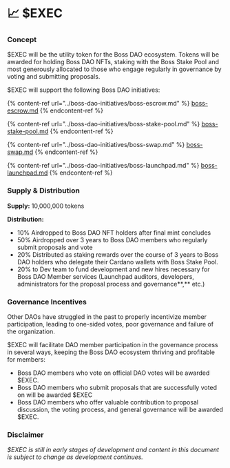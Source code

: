# 📈 $EXEC

### Concept

$EXEC will be the utility token for the Boss DAO ecosystem. Tokens will be awarded for holding Boss DAO NFTs, staking with the Boss Stake Pool and most generously allocated to those who engage regularly in governance by voting and submitting proposals.

$EXEC will support the following Boss DAO initiatives:

{% content-ref url="../boss-dao-initiatives/boss-escrow.md" %}
[boss-escrow.md](../boss-dao-initiatives/boss-escrow.md)
{% endcontent-ref %}

{% content-ref url="../boss-dao-initiatives/boss-stake-pool.md" %}
[boss-stake-pool.md](../boss-dao-initiatives/boss-stake-pool.md)
{% endcontent-ref %}

{% content-ref url="../boss-dao-initiatives/boss-swap.md" %}
[boss-swap.md](../boss-dao-initiatives/boss-swap.md)
{% endcontent-ref %}

{% content-ref url="../boss-dao-initiatives/boss-launchpad.md" %}
[boss-launchpad.md](../boss-dao-initiatives/boss-launchpad.md)
{% endcontent-ref %}

### Supply & Distribution

**Supply:** 10,000,000 tokens

**Distribution:**

* 10% Airdropped to Boss DAO NFT holders after final mint concludes
* 50% Airdropped over 3 years to Boss DAO members who regularly submit proposals and vote
* 20% Distributed as staking rewards over the course of 3 years to Boss DAO holders who delegate their Cardano wallets with Boss Stake Pool.
* 20% to Dev team to fund development and new hires necessary for Boss DAO Member services (Launchpad auditors, developers, administrators for the proposal process and governance**,** etc.)

### Governance Incentives

Other DAOs have struggled in the past to properly incentivize member participation, leading to one-sided votes, poor governance and failure of the organization.

$EXEC will facilitate DAO member participation in the governance process in several ways, keeping the Boss DAO ecosystem thriving and profitable for members:

* Boss DAO members who vote on official DAO votes will be awarded $EXEC.
* Boss DAO members who submit proposals that are successfully voted on will be awarded $EXEC
* Boss DAO members who offer valuable contribution to proposal discussion, the voting process, and general governance will be awarded $EXEC.

### Disclaimer

_$EXEC is still in early stages of development and content in this document is subject to change as development continues._

